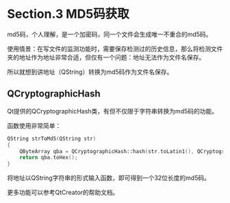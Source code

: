 # Section.3 MD5码获取

<!-- @import "[TOC]" {cmd="toc" depthFrom=1 depthTo=6 orderedList=false} -->

md5码，个人理解，是一个加密码，同一个文件会生成唯一不重合的md5码。

使用情景：在写文件的监测功能时，需要保存检测过的历史信息，那么将检测文件夹的地址作为地址非常合适，但仅有一个问题：地址无法作为文件名保存。

所以就想到讲地址（QString）转换为md5码作为文件名保存。

## QCryptographicHash

Qt提供的QCryptographicHash类，有但不仅限于字符串转换为md5码的功能。

函数使用非常简单：

```C++
QString strToMd5(QString str)
{
    QByteArray qba = QCryptographicHash::hash(str.toLatin1(), QCryptographicHash::Md5);
    return qba.toHex();
}
```

将地址以QString字符串的形式输入函数，即可得到一个32位长度的md5码。

更多功能可以参考QtCreator的帮助文档。
